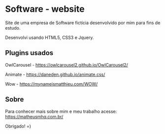 # Software - website

Site de uma empresa de Software fictícia desenvolvido por mim para fins de estudo.

Desenvolvi usando HTML5, CSS3 e Jquery.


## Plugins usados

OwlCarousel - https://owlcarousel2.github.io/OwlCarousel2/

Animate - https://daneden.github.io/animate.css/

Wow - https://mynameismatthieu.com/WOW/


## Sobre

Para conhecer mais sobre mim e meu trabalho acesse: https://matheusmhq.com.br/

Obrigado! =)
